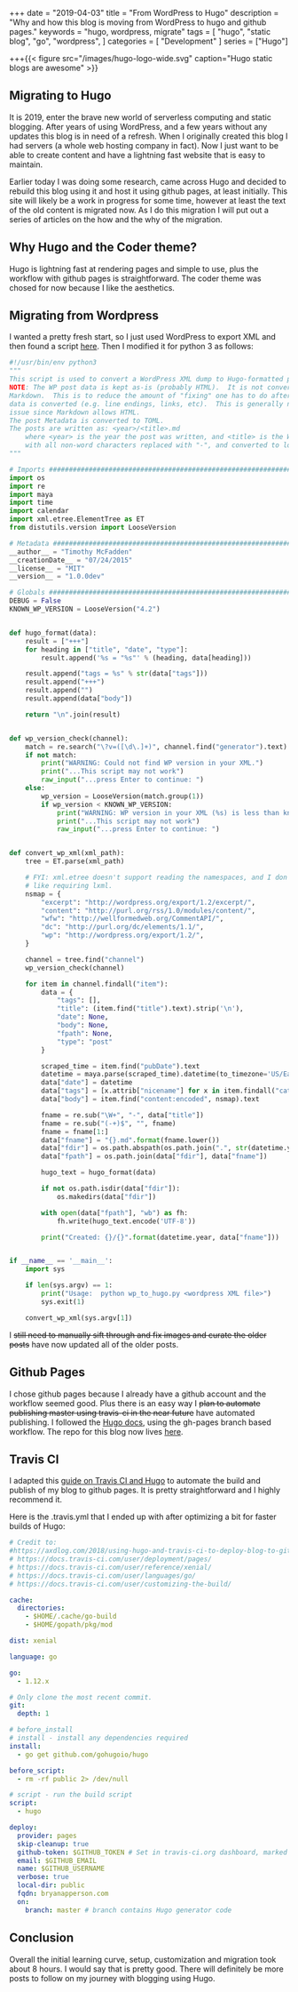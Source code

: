 +++
date = "2019-04-03"
title = "From WordPress to Hugo"
description = "Why and how this blog is moving from WordPress to hugo and github pages."
keywords = "hugo, wordpress, migrate"
tags = [
    "hugo",
    "static blog",
    "go",
    "wordpress",
]
categories = [
    "Development"
]
series = ["Hugo"]

+++{{< figure src="/images/hugo-logo-wide.svg" caption="Hugo static blogs are awesome" >}}

## Migrating to Hugo

It is 2019, enter the brave new world of serverless computing and static blogging. After years of using WordPress, and a few years without any updates this blog is in need of a refresh. When I originally created this blog I had servers (a whole web hosting company in fact). Now I just want to be able to create content and have a lightning fast website that is easy to maintain.

Earlier today I was doing some research, came across Hugo and decided to rebuild this blog using it and host it using github pages, at least initially. This site will likely be a work in progress for some time, however at least the text of the old content is migrated now. As I do this migration I will put out a series of articles on the how and the why of the migration.

## Why Hugo and the Coder theme?

Hugo is lightning fast at rendering pages and simple to use, plus the workflow with github pages is straightforward. The coder theme was chosed for now because I like the aesthetics.

## Migrating from Wordpress

I wanted a pretty fresh start, so I just used WordPress to export XML and then found a script [here](https://gist.github.com/mtik00/75c8f555b49365395e32). Then I modified it for python 3 as follows:

```python
#!/usr/bin/env python3
"""
This script is used to convert a WordPress XML dump to Hugo-formatted posts.
NOTE: The WP post data is kept as-is (probably HTML).  It is not converted to
Markdown.  This is to reduce the amount of "fixing" one has to do after the
data is converted (e.g. line endings, links, etc).  This is generally not an
issue since Markdown allows HTML.
The post Metadata is converted to TOML.
The posts are written as: <year>/<title>.md
    where <year> is the year the post was written, and <title> is the WP title
    with all non-word characters replaced with "-", and converted to lower case.
"""

# Imports ######################################################################
import os
import re
import maya
import time
import calendar
import xml.etree.ElementTree as ET
from distutils.version import LooseVersion

# Metadata #####################################################################
__author__ = "Timothy McFadden"
__creationDate__ = "07/24/2015"
__license__ = "MIT"
__version__ = "1.0.0dev"

# Globals ######################################################################
DEBUG = False
KNOWN_WP_VERSION = LooseVersion("4.2")


def hugo_format(data):
    result = ["+++"]
    for heading in ["title", "date", "type"]:
        result.append('%s = "%s"' % (heading, data[heading]))

    result.append("tags = %s" % str(data["tags"]))
    result.append("+++")
    result.append("")
    result.append(data["body"])

    return "\n".join(result)


def wp_version_check(channel):
    match = re.search("\?v=([\d\.]+)", channel.find("generator").text)
    if not match:
        print("WARNING: Could not find WP version in your XML.")
        print("...This script may not work")
        raw_input("...press Enter to continue: ")
    else:
        wp_version = LooseVersion(match.group(1))
        if wp_version < KNOWN_WP_VERSION:
            print("WARNING: WP version in your XML (%s) is less than known good version (%s)!" % (wp_version, KNOWN_WP_VERSION))
            print("...This script may not work")
            raw_input("...press Enter to continue: ")


def convert_wp_xml(xml_path):
    tree = ET.parse(xml_path)

    # FYI: xml.etree doesn't support reading the namespaces, and I don't feel
    # like requiring lxml.
    nsmap = {
        "excerpt": "http://wordpress.org/export/1.2/excerpt/",
        "content": "http://purl.org/rss/1.0/modules/content/",
        "wfw": "http://wellformedweb.org/CommentAPI/",
        "dc": "http://purl.org/dc/elements/1.1/",
        "wp": "http://wordpress.org/export/1.2/",
    }

    channel = tree.find("channel")
    wp_version_check(channel)

    for item in channel.findall("item"):
        data = {
            "tags": [],
            "title": (item.find("title").text).strip('\n'),
            "date": None,
            "body": None,
            "fpath": None,
            "type": "post"
        }

        scraped_time = item.find("pubDate").text
        datetime = maya.parse(scraped_time).datetime(to_timezone='US/Eastern', naive=True)
        data["date"] = datetime
        data["tags"] = [x.attrib["nicename"] for x in item.findall("category")]
        data["body"] = item.find("content:encoded", nsmap).text

        fname = re.sub("\W+", "-", data["title"])
        fname = re.sub("(-+)$", "", fname)
        fname = fname[1:]
        data["fname"] = "{}.md".format(fname.lower())
        data["fdir"] = os.path.abspath(os.path.join(".", str(datetime.year)))
        data["fpath"] = os.path.join(data["fdir"], data["fname"])

        hugo_text = hugo_format(data)

        if not os.path.isdir(data["fdir"]):
            os.makedirs(data["fdir"])

        with open(data["fpath"], "wb") as fh:
            fh.write(hugo_text.encode('UTF-8'))

        print("Created: {}/{}".format(datetime.year, data["fname"]))


if __name__ == '__main__':
    import sys

    if len(sys.argv) == 1:
        print("Usage:  python wp_to_hugo.py <wordpress XML file>")
        sys.exit(1)

    convert_wp_xml(sys.argv[1])
```

I ~~still need to manually sift through and fix images and curate the older posts~~ have now updated all of the older posts.

## Github Pages

I chose github pages because I already have a github account and the workflow seemed good. Plus there is an easy way I ~~plan to automate publishing master using travis-ci in the near future~~ have automated publishing. I followed the [Hugo docs](https://gohugo.io/hosting-and-deployment/hosting-on-github/#deployment-of-project-pages-from-your-gh-pages-branch), using the gh-pages branch based workflow. The repo for this blog now lives [here](https://github.com/bryanapperson/blog).

## Travis CI

I adapted this [guide on Travis CI and Hugo](https://axdlog.com/2018/using-hugo-and-travis-ci-to-deploy-blog-to-github-pages-automatically/) to automate the build and publish of my blog to github pages. It is pretty straightforward and I highly recommend it.

Here is the .travis.yml that I ended up with after optimizing a bit for faster builds of Hugo:

```yaml
# Credit to:
#https://axdlog.com/2018/using-hugo-and-travis-ci-to-deploy-blog-to-github-pages-automatically/
# https://docs.travis-ci.com/user/deployment/pages/
# https://docs.travis-ci.com/user/reference/xenial/
# https://docs.travis-ci.com/user/languages/go/
# https://docs.travis-ci.com/user/customizing-the-build/

cache:
  directories:
    - $HOME/.cache/go-build
    - $HOME/gopath/pkg/mod

dist: xenial

language: go

go:
  - 1.12.x

# Only clone the most recent commit.
git:
  depth: 1

# before_install
# install - install any dependencies required
install:
  - go get github.com/gohugoio/hugo

before_script:
  - rm -rf public 2> /dev/null

# script - run the build script
script:
  - hugo

deploy:
  provider: pages
  skip-cleanup: true
  github-token: $GITHUB_TOKEN # Set in travis-ci.org dashboard, marked secure
  email: $GITHUB_EMAIL
  name: $GITHUB_USERNAME
  verbose: true
  local-dir: public
  fqdn: bryanapperson.com
  on:
    branch: master # branch contains Hugo generator code
```

## Conclusion

Overall the initial learning curve, setup, customization and migration took about 8 hours. I would say that is pretty good. There will definitely be more posts to follow on my journey with blogging using Hugo.
